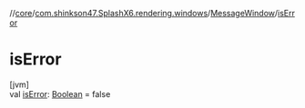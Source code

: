 //[core](../../../index.md)/[com.shinkson47.SplashX6.rendering.windows](../index.md)/[MessageWindow](index.md)/[isError](is-error.md)

# isError

[jvm]\
val [isError](is-error.md): [Boolean](https://kotlinlang.org/api/latest/jvm/stdlib/kotlin/-boolean/index.html) = false
